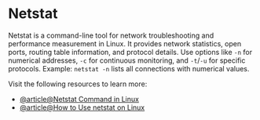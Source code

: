 # Netstat

Netstat is a command-line tool for network troubleshooting and performance measurement in Linux. It provides network statistics, open ports, routing table information, and protocol details. Use options like `-n` for numerical addresses, `-c` for continuous monitoring, and `-t`/`-u` for specific protocols. Example: `netstat -n` lists all connections with numerical values.

Visit the following resources to learn more:

- [@article@Netstat Command in Linux](https://linuxhandbook.com/netstat-command/)
- [@article@How to Use netstat on Linux](https://www.howtogeek.com/513003/how-to-use-netstat-on-linux/)
